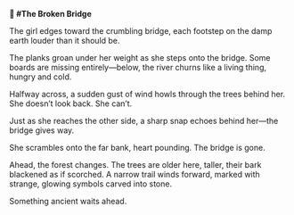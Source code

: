 **🌉 #The Broken Bridge**

The girl edges toward the crumbling bridge, each footstep on the damp earth louder than it should be.

The planks groan under her weight as she steps onto the bridge. Some boards are missing entirely—below, the river churns like a living thing, hungry and cold.

Halfway across, a sudden gust of wind howls through the trees behind her.
She doesn’t look back. She can’t.

Just as she reaches the other side, a sharp snap echoes behind her—the bridge gives way.

She scrambles onto the far bank, heart pounding. The bridge is gone.

Ahead, the forest changes. The trees are older here, taller, their bark blackened as if scorched. A narrow trail winds forward, marked with strange, glowing symbols carved into stone.

Something ancient waits ahead.
